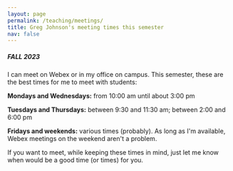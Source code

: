 ```yaml
---
layout: page
permalink: /teaching/meetings/
title: Greg Johnson's meeting times this semester
nav: false
---
```


##### FALL 2023


I can meet on Webex or in my office on campus. This semester, these are the best times for me to meet with students:
>
**Mondays and Wednesdays:** from 10:00 am until about 3:00 pm
> 
**Tuesdays and Thursdays:** between 9:30 and 11:30 am; between 2:00 and 6:00 pm 
>
**Fridays and weekends:** various times (probably). As long as I'm available, Webex meetings on the weekend aren't a problem. 

If you want to meet, while keeping these times in mind, just let me know when would be a good time (or times) for you.